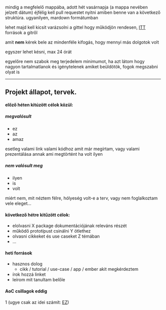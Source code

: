 mindig a megfelelő mappába, adott hét vasárnapja 
(a mappa nevében jelzett dátum)
éjfélig kell pull requestet nyitni amiben benne van a következő struktúra.
ugyanilyen, mardown formátumban

lehet majd kell kicsit varázsolni a gittel hogy működjön rendesen, 
[ITT](../material/sources.md#git) források a gitről


amit **nem** kérek bele az mindenféle kifogás, 
hogy mennyi más dolgotok volt

egyszer lehet késni, max 24 órát

egyelőre nem szabok meg terjedelem minimumot, ha azt látom hogy nagyon 
tartalmatlanok és igénytelenek amiket beüldötök, fogok megszabni olyat is

----
## Projekt állapot, tervek.

#### előző héten kitúzött célok közül:

##### megvalósult
- ez
- az
- amaz

esetleg valami link valami kódhoz amit már megírtam, 
vagy valami prezentálása annak ami megtörtént ha volt ilyen

##### nem valósult meg
- ilyen
- is
- volt

miért nem, mit néztem félre, hólyeség volt-e a terv, 
vagy nem foglalkoztam vele eleget...

#### következő hétre kitűzött célok:

- elolvasni X package dokumentációjának releváns részét
- működő prototípust csinálni Y ötlethez
- olvasni cikkeket és use caseket Z témában
- ...

#### heti források

- hasznos dolog 
  - cikk / tutorial / use-case / app / ember akit megkérdeztem
- írok hozzá linket
- leírom mit tanultam belőle

#### AoC csillagok eddig

1 (ugye csak az idei számít: [EZ](https://adventofcode.com/))